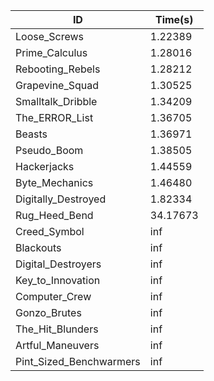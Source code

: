 |ID|Time(s)|
|-|-|
|Loose_Screws|1.22389|
|Prime_Calculus|1.28016|
|Rebooting_Rebels|1.28212|
|Grapevine_Squad|1.30525|
|Smalltalk_Dribble|1.34209|
|The_ERROR_List|1.36705|
|Beasts|1.36971|
|Pseudo_Boom|1.38505|
|Hackerjacks|1.44559|
|Byte_Mechanics|1.46480|
|Digitally_Destroyed|1.82334|
|Rug_Heed_Bend|34.17673|
|Creed_Symbol|inf|
|Blackouts|inf|
|Digital_Destroyers|inf|
|Key_to_Innovation|inf|
|Computer_Crew|inf|
|Gonzo_Brutes|inf|
|The_Hit_Blunders|inf|
|Artful_Maneuvers|inf|
|Pint_Sized_Benchwarmers|inf|
